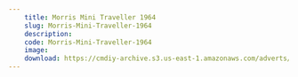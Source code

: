 ```yaml
---
    title: Morris Mini Traveller 1964
    slug: Morris-Mini-Traveller-1964
    description:
    code: Morris-Mini-Traveller-1964
    image:
    download: https://cmdiy-archive.s3.us-east-1.amazonaws.com/adverts/documents/Morris+Mini+Traveller+1964.pdf
---
```

<!-- Content of the page -->

##
        